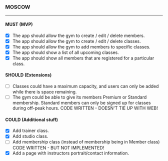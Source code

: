 ### MOSCOW
***

#### MUST (MVP)

* [x] The app should allow the gym to create / edit / delete members.
* [x] The app should allow the gym to create / edit / delete classes.
* [x] The app should allow the gym to add members to specific classes.
* [x] The app should show a list of all upcoming classes.
* [x] The app should show all members that are registered for a particular class.

#### SHOULD (Extensions)

* [ ] Classes could have a maximum capacity, and users can only be added while there is space remaining.
* [ ] The gym could be able to give its members Premium or Standard membership. Standard members can only be signed up for classes during off-peak hours. CODE WRITTEN - DOESN'T TIE UP WITH WEB!

#### COULD (Additional stuff)

* [x] Add trainer class.
* [x] Add studio class.
* [ ] Add membership class (instead of membership being in Member class) CODE WRITTEN - BUT NOT IMPLEMENTED!
* [x] Add a page with instructors portrait/contact information.
